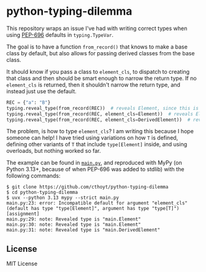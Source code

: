# python-typing-dilemma

This repository wraps an issue I've had with writing correct types
when using [PEP-696](https://peps.python.org/pep-0696/) defaults in
`typing.TypeVar`.

The goal is to have a function `from_record()` that knows to make a base class
by default, but also allows for passing derived classes from the base class.

It should know if you pass a class to `element_cls`, to dispatch to creating
that class and then should be smart enough to narrow the return type. If no
`element_cls` is returned, then it shouldn't narrow the return type, and instead
just use the default.

```python
REC = {"a": "B"}
typing.reveal_type(from_record(REC))  # reveals Element, since this is default
typing.reveal_type(from_record(REC, element_cls=Element))  # reveals Element
typing.reveal_type(from_record(REC, element_cls=DerivedElement))  # reveals DerivedElement
```

The problem, is how to type `element_cls`? I am writing this because I hope someone can help!
I have tried using variations on how `T` is defined, defining other variants of `T` that include
`type[Element]` inside, and using overloads, but nothing worked so far.

The example can be found in [`main.py`](main.py), and reproduced
with MyPy (on Python 3.13+, because of when PEP-696 was added to stdlib)
with the following commands:

```console
$ git clone https://github.com/cthoyt/python-typing-dilemma
$ cd python-typing-dilemma
$ uvx --python 3.13 mypy --strict main.py
main.py:23: error: Incompatible default for argument "element_cls" (default has type "type[Element]", argument has type "type[T]")  [assignment]
main.py:29: note: Revealed type is "main.Element"
main.py:30: note: Revealed type is "main.Element"
main.py:31: note: Revealed type is "main.DerivedElement"
```

## License

MIT License
